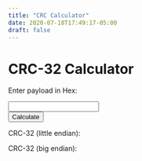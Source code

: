 ```yaml
---
title: "CRC Calculator"
date: 2020-07-18T17:49:17-05:00
draft: false
---
```


<link rel="stylesheet" href="style.css" />

<div class="page-container">
  <div class="form-container">
    <form class="form">
      <h1 class="title">CRC-32 Calculator</h1>
      <div class="label-container">
        <p>Enter payload in Hex:</p>
      </div>
      <div class="input-container">
        <input id="messageInput" type="text" name="Message" class="input">
      </div>
      <div class="button-container">
        <button type="submit" class="button">
          <span>Calculate</span>
        </button>
      </div>
      <div class="output-container">
        <p>CRC-32 (little endian): <span id="outputLittle"></span></p>
      </div>
      <div class="output-container">
        <p>CRC-32 (big endian): <span id="outputBig"></span></p>
      </div>
    </form>
  </div>
</div>

<script src="crc-utils.js"></script>

<script type="text/javascript">
  window.onload = function() {
    // Get query parameters
    const urlParams = new URLSearchParams(window.location.search);
    const messageValue = urlParams.get('Message');

    // Calculate CRC-32
    const hexString = conditionHexString(messageValue);
    const outputValueBig = calcCrc32(hexString).toString(16).toUpperCase();
    const outputValueLittle = changeEndianness(outputValueBig);

    // Set form input values
    const messageInput = document.getElementById("messageInput");
    messageInput.value = messageValue;

    // Set output values
    const outputLittle = document.getElementById("outputLittle");
    const outputBig = document.getElementById("outputBig");
    outputLittle.innerHTML = outputValueLittle;
    outputBig.innerHTML = outputValueBig;
  };
</script>
